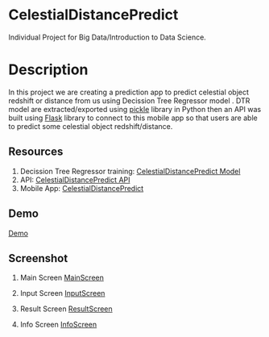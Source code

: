 # CelestialDistancePredict
Individual Project for Big Data/Introduction to Data Science. 

# Description
In this project we are creating a prediction app to predict celestial object redshift or distance from us using Decission Tree Regressor model . DTR model are extracted/exported using [pickle](https://docs.python.org/3/library/pickle.html) library in Python then an API was built using [Flask](https://flask.palletsprojects.com/en/2.3.x/) library to connect to this mobile app so that users are able to predict some celestial object redshift/distance.

## Resources
1. Decission Tree Regressor training: [CelestialDistancePredict Model](https://github.com/Steven2110/CelestialDistancePredict-Model)
2. API: [CelestialDistancePredict API](https://github.com/Steven2110/CelestialDistancePredict-API)
3. Mobile App: [CelestialDistancePredict](https://github.com/Steven2110/CelestialDistancePredict)

## Demo
[Demo](https://github.com/Steven2110/CelestialDistancePredict/blob/main/Images/Demo.gif)

## Screenshot

1. Main Screen
[MainScreen](https://github.com/Steven2110/CelestialDistancePredict/blob/main/Images/MainScreen.png)

2. Input Screen
[InputScreen](https://github.com/Steven2110/CelestialDistancePredict/blob/main/Images/InputScreen.png)

3. Result Screen
[ResultScreen](https://github.com/Steven2110/CelestialDistancePredict/blob/main/Images/ResultScreen.png)

4. Info Screen
[InfoScreen](https://github.com/Steven2110/CelestialDistancePredict/blob/main/Images/InfoScreen.png)
